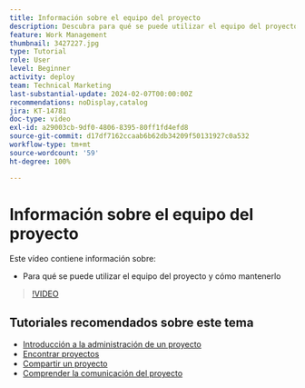 ```yaml
---
title: Información sobre el equipo del proyecto
description: Descubra para qué se puede utilizar el equipo del proyecto y cómo mantenerlo.
feature: Work Management
thumbnail: 3427227.jpg
type: Tutorial
role: User
level: Beginner
activity: deploy
team: Technical Marketing
last-substantial-update: 2024-02-07T00:00:00Z
recommendations: noDisplay,catalog
jira: KT-14781
doc-type: video
exl-id: a29003cb-9df0-4806-8395-80ff1fd4efd8
source-git-commit: d17df7162ccaab6b62db34209f50131927c0a532
workflow-type: tm+mt
source-wordcount: '59'
ht-degree: 100%

---
```


# Información sobre el equipo del proyecto

Este vídeo contiene información sobre:

* Para qué se puede utilizar el equipo del proyecto y cómo mantenerlo

>[!VIDEO](https://video.tv.adobe.com/v/3427227/?quality=12&learn=on&enablevpops)

## Tutoriales recomendados sobre este tema

* [Introducción a la administración de un proyecto](/help/manage-work/projects/getting-started-manage-a-project.md)
* [Encontrar proyectos](/help/manage-work/projects/find-projects.md)
* [Compartir un proyecto](/help/manage-work/projects/share-a-project.md)
* [Comprender la comunicación del proyecto](/help/manage-work/projects/understand-project-communication.md)
